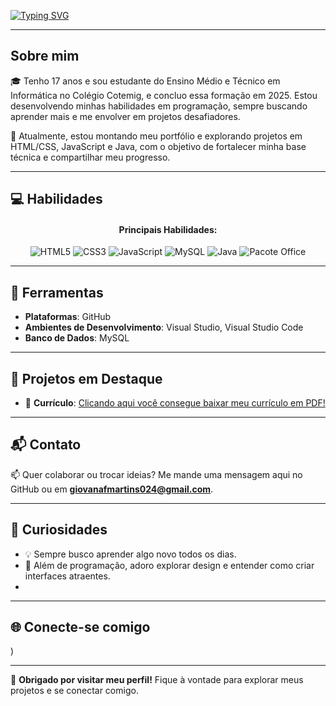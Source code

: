 [![Typing SVG](https://readme-typing-svg.demolab.com?font=Fira+Code&pause=1000&color=FF007F&width=435&lines=Olá!%2C+Eu+Sou+Giovana+Faria.;Bem+Vindo(a)+ao+meu+perfil+no+GitHub!+)](https://git.io/typing-svg)




---

## Sobre mim
🎓 Tenho 17 anos e sou estudante do Ensino Médio e Técnico em Informática no Colégio Cotemig, e concluo essa formação em 2025. Estou desenvolvendo minhas habilidades em programação, sempre buscando aprender mais e me envolver em projetos desafiadores.

🌱 Atualmente, estou montando meu portfólio e explorando projetos em HTML/CSS, JavaScript e Java, com o objetivo de fortalecer minha base técnica e compartilhar meu progresso.

---

## 💻 Habilidades

<div align="center">
  <h4>Principais Habilidades:</h4>
  <img src="https://img.shields.io/badge/HTML5-%23E34F26.svg?&style=for-the-badge&logo=html5&logoColor=white" alt="HTML5"/>
  <img src="https://img.shields.io/badge/CSS3-%231572B6.svg?&style=for-the-badge&logo=css3&logoColor=white" alt="CSS3"/>
  <img src="https://img.shields.io/badge/JavaScript-%23323330.svg?&style=for-the-badge&logo=javascript&logoColor=%23F7DF1E" alt="JavaScript"/>
  <img src="https://img.shields.io/badge/MySQL-%2300f.svg?&style=for-the-badge&logo=mysql&logoColor=white" alt="MySQL"/>
  <img src="https://img.shields.io/badge/Java-%23ED8B00.svg?&style=for-the-badge&logo=java&logoColor=white" alt="Java"/>
  <img src="https://img.shields.io/badge/Office-%230A66C2.svg?&style=for-the-badge&logo=microsoft-office&logoColor=white" alt="Pacote Office"/>
</div>




---

## 🔧 Ferramentas
- **Plataformas**: GitHub
- **Ambientes de Desenvolvimento**: Visual Studio, Visual Studio Code
- **Banco de Dados**: MySQL

---

## 🚀 Projetos em Destaque
- 📄 **Currículo**: [Clicando aqui você consegue baixar meu currículo em PDF!]()

---

## 📬 Contato
📫 Quer colaborar ou trocar ideias? Me mande uma mensagem aqui no GitHub ou em **[giovanafmartins024@gmail.com](mailto:giovanafamrtins024@gmail.com)**.

---

## 🔎 Curiosidades
- 💡 Sempre busco aprender algo novo todos os dias.
- 📘 Além de programação, adoro explorar design e entender como criar interfaces atraentes.
- 

---

## 🌐 Conecte-se comigo
)

---

🎉 **Obrigado por visitar meu perfil!** Fique à vontade para explorar meus projetos e se conectar comigo.

</td>
</tr>
</table>
